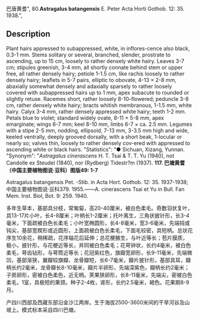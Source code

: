 巴唐黄耆",
80.**Astragalus batangensis** E. Peter Acta Horti Gothob. 12: 35. 1938.",

## Description
Plant hairs appressed to subappressed, white, in inflores-cence also black, 0.3-1 mm. Stems solitary or several, branched, slender, prostrate to ascending, up to 15 cm, loosely to rather densely white hairy. Leaves 3-7 cm; stipules greenish, 3-4 mm, all shortly connate behind stem or upper free, all rather densely hairy; petiole 1-1.5 cm, like rachis loosely to rather densely hairy; leaflets in 5-7 pairs, elliptic to obovate, 4-13 × 2-8 mm, abaxially somewhat densely and adaxially sparsely to rather loosely covered with subappressed hairs up to 1 mm, apex subacute to rounded or slightly retuse. Racemes short, rather loosely 8-10-flowered; peduncle 3-8 cm, rather densely white hairy; bracts whitish membranous, 1-1.5 mm, white hairy. Calyx 3-4 mm, rather densely appressed white hairy; teeth 1-2 mm. Petals blue to violet; standard widely ovate, 8-11 × 5-8 mm, apex emarginate; wings 6-7 mm; keel 8-10 mm, limbs 6-7 × ca. 2.5 mm. Legumes with a stipe 2-5 mm, nodding, ellipsoid, 7-13 mm, 3-3.5 mm high and wide, keeled ventrally, deeply grooved dorsally, with a short beak, 1-locular or nearly so; valves thin, loosely to rather densely cov-ered with appressed to ascending white or black hairs.
  "Statistics": "● Sichuan, Xizang, Yunnan.
  "Synonym": "*Astragalus cinerascens* H. T. Tsai &amp; T. T. Yu (1940), not Candolle ex Steudel (1840), nor (Rydberg) Tidestr?m (1937).
**117. 巴塘黄耆（中国主要植物图说·豆科）图版49: 1-7**

Astragalus batangensis Pet. -Stib. in Acta Hort. Gothob. 12: 35. 1937-1938; 中国主要植物图说·豆科379. 1955.——A. cinerascens Tsai et Yu in Bull. Fan Mem. Inst. Biol, Bot. 9: 259. 1940.

多年生草本，基部具分枝，常匍匐，高20-40厘米，被白色柔毛。奇数羽状复叶，具13-17片小叶，长4-8厘米；叶柄长1-2厘米；托叶离生，三角状披针形，长3-4毫米，下面疏被白色长柔毛；小叶宽椭圆形，长4-8毫米，宽3-6毫米，先端钝或钝尖，基部宽楔形或近圆形，上面疏被白色长柔毛，下面毛较密，具短柄。总状花序生10余花，稍稀疏，花序轴花后延伸；总花梗腋生，与叶近等长；苞片膜质，极小，披针形，与花梗近等长，并同被白色柔毛；花萼钟状，长约4毫米，被白色柔毛，萼齿钻形，与萼筒近等长；花冠紫红色，旗瓣宽卵形，长9-11毫米，先端微凹，基部渐狭，翼瓣较旗瓣、龙骨瓣短，长6-7毫米，瓣片披针形，基部具耳，瓣柄长约2毫米，龙骨瓣长8-10毫米，瓣片半卵形，先端深紫色，瓣柄长约2毫米；子房卵形，密被白色柔色，近无柄。荚果狭卵形，长8-11毫米，先端尖，密被白色柔毛，1室，具极短的果颈。种子2-4枚，肾形，长约2.5毫米，褐色。花果期8-9月。

产四川西部及西藏东部沿金沙江两岸。生于海拔2500-3600米间的干旱河谷及山坡上。模式标本采自四川巴塘。
